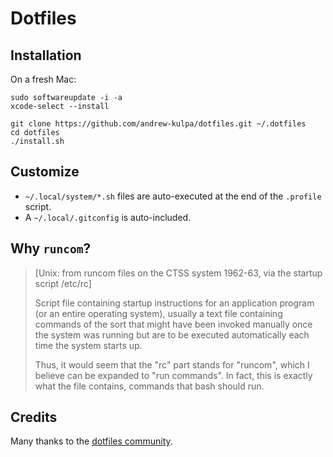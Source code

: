 # Dotfiles

## Installation
On a fresh Mac:
```
sudo softwareupdate -i -a
xcode-select --install
```

```
git clone https://github.com/andrew-kulpa/dotfiles.git ~/.dotfiles
cd dotfiles
./install.sh

```

## Customize
- `~/.local/system/*.sh` files are auto-executed at the end of the `.profile` script.
- A `~/.local/.gitconfig` is auto-included.

## Why `runcom`?
> [Unix: from runcom files on the CTSS system 1962-63, via the startup script /etc/rc]
>
> Script file containing startup instructions for an application program (or an entire operating system), usually a text file containing commands of the sort that might have been invoked manually once the system was running but are to be executed automatically each time the system starts up.
> 
> Thus, it would seem that the "rc" part stands for "runcom", which I believe can be expanded to "run commands". In fact, this is exactly what the file contains, commands that bash should run.

## Credits
Many thanks to the [dotfiles community](https://dotfiles.github.io/).